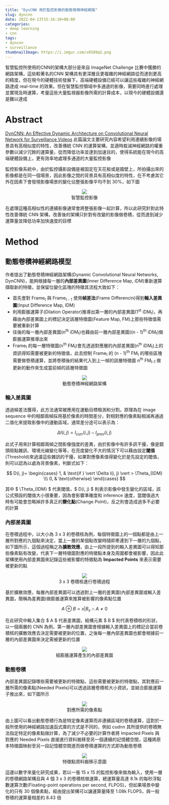 ```yaml
---
title: "DynCNN 用於監控影像的動態卷積神經網路"
slug: dyncnn
date: 2022-04-13T15:16:10+08:00
categories:
- deep learning
- cnn
tags:
- dyncnn
- surveillance
thumbnailImage: https://i.imgur.com/x6589qS.png
---
```


智慧監控所使用的CNN的架構大部分是來自 ImageNet Challenge 比賽中獲勝的網路架構，這些較著名的CNN 架構具有更深層且更複雜的神經網路從而達到更高的精度，但在現今的硬體技術發展下，高端硬體設備已經可以讓這些複雜的神經網路達成 real-time 的效果。但在智慧監控領域中多通道的影像，需要同時進行處理並實現及時運算，考量這些大量監視器影像所需的計算成本，以現今的硬體設備還是難以達成

<!--more-->

# Abstract

[DynCNN: An Effective Dynamic Architecture on Convolutional Neural Network for Surveillance Videos](https://openreview.net/forum?id=HyVxPsC9tm) 此篇論文主要研究內容希望利用連續影像的場景具有高相似度的特性，改善傳統 CNN 的運算架構，並適時裁減神經網路的權重參數以減少冗餘的運算量，從而降低功率並達到加速目的，使得系統能在現今的高端硬體設備上，更有效率地處理多通道的大量監控影像

監控影像系統中，由於監控攝影設備是被固定在天花板或是牆壁上，所拍攝出來的影像都是在同一個場景，因此影像之間的背景具有高相似度的特性，在不考慮其它外在因素下會發現影像場景的變化佔整張影像平均不到 30%，如下圖

<figure align="center">
    <img src="https://i.imgur.com/x6589qS.png">
    <figcaption>智慧監控影像</figcaption>
</figure>

在處理這種高相似性的連續影像通常會將整張影像一起計算，所以此研究針對此特性改善傳統 CNN 架構，改善後的架構只針對有改變的影像做卷積，從而達到減少運算量並降低功率加快速度的目標

# Method

## 動態卷積神經網路模型

作者提出了動態卷積神經網路架構(Dynamic Convolutional Neural Networks, DynCNN)，能夠根據每一層的**內部差異圖**(Inner Difference Map, iDM)重新運算擷取新的特徵，並保留位變化區塊的特徵其流程大致如下：

- 首先會對 Frame<sub>t</sub> 與 Frame<sub>t - 1</sub> 使用**幀差法**(Frame Differencin)得到**輸入差異圖**(Input Difference Map, IDM)
- 利用膨脹運算子(Dilation Operator)推導出第一層的內部差異圖(1<sup>st</sup> iDM<sub>t</sub>)，再藉由內部差異圖上的標記決定該層特徵圖(Feature Map, FM)上那些特徵值需要被重新計算
- 往後的每一層內部差異圖(n<sup>th</sup> iDM<sub>t</sub>)也藉由前一層內部差異圖((n - 1)<sup>th</sup> iDM<sub>t</sub>)做膨脹運算推導出來
- Frame<sub>t</sub> 的每一層特徵圖(n<sup>th</sup> FM<sub>t</sub>)會先透過對應層的內部差異圖(n<sup>th</sup> iDM<sub>t</sub>)上的資訊得知需要被更新的特徵值，此去控制 Frame<sub>t</sub> 的 (n - 1)<sup>th</sup> FM<sub>t</sub> 的哪些區塊需要做卷積運算，並將卷積後的結果代入到上一幀的該層特徵圖 n<sup>th</sup> FM<sub>t-1</sub> 做更新的動作來生成當前幀的該層特徵圖

<figure align="center">
    <img src="https://i.imgur.com/gWzPkHA.png">
    <figcaption>動態卷積神經網路架構</figcaption>
</figure>

### 輸入差異圖

透過幀差法獲得，此方法通常被應用在運動目標檢測和分割，原理為在 image sequence 中的相鄰兩幀採用基於像素的時間差分，對相對應的像素點相減再通過二值化來提取影像中的運動區域，通常差分途可以表示為：

$$ \Delta I(i, j) = I_{curr}(i, j) - I_{prev}(i, j) $$

此式子用來計算相鄰兩幀之間影像強度的差異，由於影像中有許多訊干擾，像是鏡頭斑點雜訊、環境光線變化等等，在亮度變化不大的情況下可以藉由設定**閾值**(Threshold)來過濾這些雜訊的干擾，如果對應像素值得變化於是先設定的閾值，則可以認為以處為背景像素，判斷式如下：

$$ D(i, j)= \begin{cases} 1, & \text{if } \vert \Delta I(i, j) \vert > \Theta_{IDM} \\\ 0, & \text{otherwise} \end{cases} $$

其中 $  \Theta_{IDM} $ 代表閾值，$ D(i, j) $ 則表示影像中發生變化的區域，該公式預設的閾值大小很重要，因為會影響準確度和 inference 速度，當閾值過大時有可能會忽略掉許多真正的**變化點**(Change Point)，反之則會造成過多不必要的計算

### 內部差異圖

在卷積過程中，以大小為 3 x 3 的卷積核為例，每個特徵圖上的一個點都是由上一層所對應的九個點來決定，當上一層的某個點改變時隨即牽連到下一層的九個點，如下圖所示，這個過程稱之為**擴散效應**，由上一段所提到的輸入差異圖可以得知那些像素點有改變，代表下一層特徵圖對應的特徵點本身及周圍都會被影響，因此此架構使用內部差異圖來記錄這些被影響的特徵點為 **Impacted Points** 來表示需要被更新的點

<figure align="center">
    <img src="https://i.imgur.com/UiiYLwC.png">
    <figcaption>3 x 3 卷積核進行卷積過程</figcaption>
</figure>

基於擴散效應，每層內部差異圖可以透過對上一層的差異圖(內部差異圖或輸入差異圖，簡稱為差異圖)做膨脹運算來推算被影響的像素點位置

$$ A \oplus B = {x \vert B_x \cap A \neq 0} $$

在此研究中輸入集合 $ A $ 代表差異圖，結構元素 $ B $ 則代表卷積核的形狀，以一個兩層的 CNN 為例，第一層內部差異圖會根據輸入差異圖上的標記合當前卷積核的擴散效應去決定需要被更新的位置，之後每一層內部差異圖也都會根據前一層的內部差異圖來決定需被更新的位置

<figure align="center">
    <img src="https://i.imgur.com/ecrzJ10.png">
    <figcaption>經膨脹運算產生的內部差異圖</figcaption>
</figure>

### 動態卷積

內部差異圖記錄哪些需要被更新的特徵點，這些需要被更新的特徵點，其對應前一層所需的像素點(Needed Pixels)可以透過該層卷積核大小資訊，並結合膨脹運算子推出來，如下圖所示

<figure align="center">
    <img src="https://i.imgur.com/bSDEvoX.png">
    <figcaption>對應所需的像素點</figcaption>
</figure>

由上圖可以看出動態卷積行為是特定像素運算而非連續區域的卷積運算，這對於一般所使用的神經網路加速函式庫的方式是不同的，例如 cudnn 其所提供的卷積無法指定特定的像素點做計算，為了減少不必要的計算作者將 Impacted Pixels 與對應的 Needed Pixels 直接進行資料搬移至另一個連續的記憶體空間，這種將原本特徵圖映射至另一段記憶體空間進而做卷積運算的方式即為動態卷積

<figure align="center">
    <img src="https://i.imgur.com/Bb4f7JX.png">
    <figcaption>特徵點資料搬移示意圖</figcaption>
</figure>

這邊以數字來量化研究成果，若以一張 15 x 15 的監控影像來做為輸入，使用一層的卷積網路架構且與 4 個 3 x 3 的卷積核做運算，總運算量高達 8.1k 的每秒浮點數運算次數(Floating-point operations per second, FLPOS)，但如果場景中變化的只有 30 個像素點，經由提出架構可以讓運算量降至 1.08k FLOPS，與一般卷積的運算量相差約 8.43 倍
